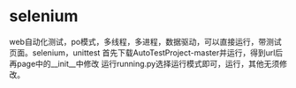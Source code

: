 # selenium
web自动化测试，po模式，多线程，多进程，数据驱动，可以直接运行，带测试页面。selenium，unittest
首先下载AutoTestProject-master并运行，得到url后再page中的__init__中修改
运行running.py选择运行模式即可，运行，其他无须修改。
